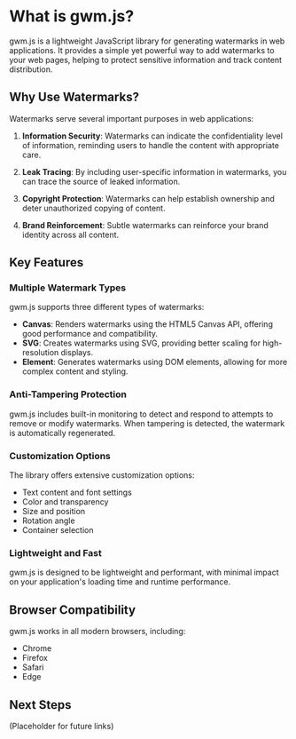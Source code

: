# What is gwm.js?

gwm.js is a lightweight JavaScript library for generating watermarks in web applications. It provides a simple yet powerful way to add watermarks to your web pages, helping to protect sensitive information and track content distribution.

## Why Use Watermarks?

Watermarks serve several important purposes in web applications:

1. **Information Security**: Watermarks can indicate the confidentiality level of information, reminding users to handle the content with appropriate care.

2. **Leak Tracing**: By including user-specific information in watermarks, you can trace the source of leaked information.

3. **Copyright Protection**: Watermarks can help establish ownership and deter unauthorized copying of content.

4. **Brand Reinforcement**: Subtle watermarks can reinforce your brand identity across all content.

## Key Features

### Multiple Watermark Types

gwm.js supports three different types of watermarks:

- **Canvas**: Renders watermarks using the HTML5 Canvas API, offering good performance and compatibility.
- **SVG**: Creates watermarks using SVG, providing better scaling for high-resolution displays.
- **Element**: Generates watermarks using DOM elements, allowing for more complex content and styling.

### Anti-Tampering Protection

gwm.js includes built-in monitoring to detect and respond to attempts to remove or modify watermarks. When tampering is detected, the watermark is automatically regenerated.

### Customization Options

The library offers extensive customization options:

- Text content and font settings
- Color and transparency
- Size and position
- Rotation angle
- Container selection

### Lightweight and Fast

gwm.js is designed to be lightweight and performant, with minimal impact on your application's loading time and runtime performance.

## Browser Compatibility

gwm.js works in all modern browsers, including:

- Chrome
- Firefox
- Safari
- Edge

## Next Steps

(Placeholder for future links)